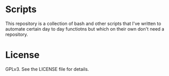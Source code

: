 # Scripts

This repository is a collection of bash and other scripts that I've written to
automate certain day to day functiotns but which on their own don't need a
repository.

# License

GPLv3. See the LICENSE file for details.
